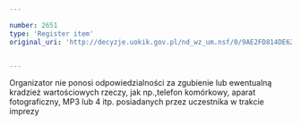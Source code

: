 ```yaml
---

number: 2651
type: 'Register item'
original_uri: 'http://decyzje.uokik.gov.pl/nd_wz_um.nsf/0/9AE2FD814DE6249DC125792E0042F52C?OpenDocument'


---
```


Organizator nie ponosi odpowiedzialności za zgubienie lub ewentualną kradzież wartościowych rzeczy, jak np.,telefon komórkowy, aparat fotograficzny, MP3 lub 4 itp. posiadanych przez uczestnika w trakcie imprezy
